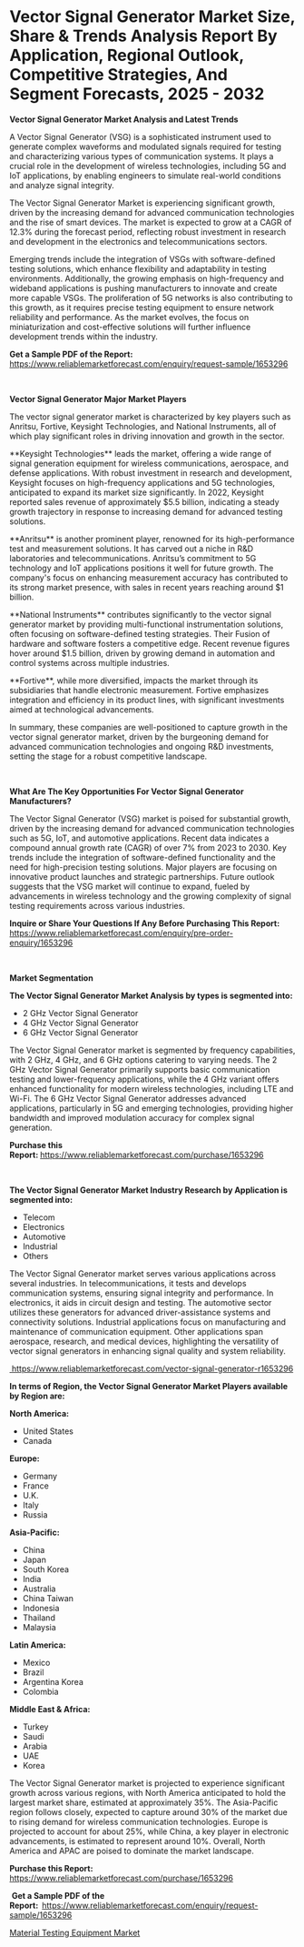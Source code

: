 <p><h1>Vector Signal Generator Market Size, Share & Trends Analysis Report By Application, Regional Outlook, Competitive Strategies, And Segment Forecasts, 2025 - 2032</h1></p><p><strong>Vector Signal Generator Market Analysis and Latest Trends</strong></p>
<p><p>A Vector Signal Generator (VSG) is a sophisticated instrument used to generate complex waveforms and modulated signals required for testing and characterizing various types of communication systems. It plays a crucial role in the development of wireless technologies, including 5G and IoT applications, by enabling engineers to simulate real-world conditions and analyze signal integrity.</p><p>The Vector Signal Generator Market is experiencing significant growth, driven by the increasing demand for advanced communication technologies and the rise of smart devices. The market is expected to grow at a CAGR of 12.3% during the forecast period, reflecting robust investment in research and development in the electronics and telecommunications sectors. </p><p>Emerging trends include the integration of VSGs with software-defined testing solutions, which enhance flexibility and adaptability in testing environments. Additionally, the growing emphasis on high-frequency and wideband applications is pushing manufacturers to innovate and create more capable VSGs. The proliferation of 5G networks is also contributing to this growth, as it requires precise testing equipment to ensure network reliability and performance. As the market evolves, the focus on miniaturization and cost-effective solutions will further influence development trends within the industry.</p></p>
<p><strong>Get a Sample PDF of the Report:&nbsp;</strong> <a href="https://www.reliablemarketforecast.com/enquiry/request-sample/1653296?utm_campaign=3081&utm_medium=2&utm_source=Github&utm_content=ia&utm_term=05032025&utm_id=vector-signal-generator">https://www.reliablemarketforecast.com/enquiry/request-sample/1653296</a></p>
<p>&nbsp;</p>
<p><strong>Vector Signal Generator Major Market Players</strong></p>
<p><p>The vector signal generator market is characterized by key players such as Anritsu, Fortive, Keysight Technologies, and National Instruments, all of which play significant roles in driving innovation and growth in the sector.</p><p>**Keysight Technologies** leads the market, offering a wide range of signal generation equipment for wireless communications, aerospace, and defense applications. With robust investment in research and development, Keysight focuses on high-frequency applications and 5G technologies, anticipated to expand its market size significantly. In 2022, Keysight reported sales revenue of approximately $5.5 billion, indicating a steady growth trajectory in response to increasing demand for advanced testing solutions.</p><p>**Anritsu** is another prominent player, renowned for its high-performance test and measurement solutions. It has carved out a niche in R&D laboratories and telecommunications. Anritsu’s commitment to 5G technology and IoT applications positions it well for future growth. The company's focus on enhancing measurement accuracy has contributed to its strong market presence, with sales in recent years reaching around $1 billion.</p><p>**National Instruments** contributes significantly to the vector signal generator market by providing multi-functional instrumentation solutions, often focusing on software-defined testing strategies. Their Fusion of hardware and software fosters a competitive edge. Recent revenue figures hover around $1.5 billion, driven by growing demand in automation and control systems across multiple industries.</p><p>**Fortive**, while more diversified, impacts the market through its subsidiaries that handle electronic measurement. Fortive emphasizes integration and efficiency in its product lines, with significant investments aimed at technological advancements.</p><p>In summary, these companies are well-positioned to capture growth in the vector signal generator market, driven by the burgeoning demand for advanced communication technologies and ongoing R&D investments, setting the stage for a robust competitive landscape.</p></p>
<p>&nbsp;</p>
<p><strong>What Are The Key Opportunities For Vector Signal Generator Manufacturers?</strong></p>
<p><p>The Vector Signal Generator (VSG) market is poised for substantial growth, driven by the increasing demand for advanced communication technologies such as 5G, IoT, and automotive applications. Recent data indicates a compound annual growth rate (CAGR) of over 7% from 2023 to 2030. Key trends include the integration of software-defined functionality and the need for high-precision testing solutions. Major players are focusing on innovative product launches and strategic partnerships. Future outlook suggests that the VSG market will continue to expand, fueled by advancements in wireless technology and the growing complexity of signal testing requirements across various industries.</p></p>
<p><strong>Inquire or Share Your Questions If Any Before Purchasing This Report:</strong> <a href="https://www.reliablemarketforecast.com/enquiry/pre-order-enquiry/1653296?utm_campaign=3081&utm_medium=2&utm_source=Github&utm_content=ia&utm_term=05032025&utm_id=vector-signal-generator">https://www.reliablemarketforecast.com/enquiry/pre-order-enquiry/1653296</a></p>
<p>&nbsp;</p>
<p><strong>Market Segmentation</strong></p>
<p><strong>The Vector Signal Generator Market Analysis by types is segmented into:</strong></p>
<p><ul><li>2 GHz Vector Signal Generator</li><li>4 GHz Vector Signal Generator</li><li>6 GHz Vector Signal Generator</li></ul></p>
<p><p>The Vector Signal Generator market is segmented by frequency capabilities, with 2 GHz, 4 GHz, and 6 GHz options catering to varying needs. The 2 GHz Vector Signal Generator primarily supports basic communication testing and lower-frequency applications, while the 4 GHz variant offers enhanced functionality for modern wireless technologies, including LTE and Wi-Fi. The 6 GHz Vector Signal Generator addresses advanced applications, particularly in 5G and emerging technologies, providing higher bandwidth and improved modulation accuracy for complex signal generation.</p></p>
<p><strong>Purchase this Report:&nbsp;</strong><a href="https://www.reliablemarketforecast.com/purchase/1653296?utm_campaign=3081&utm_medium=2&utm_source=Github&utm_content=ia&utm_term=05032025&utm_id=vector-signal-generator">https://www.reliablemarketforecast.com/purchase/1653296</a></p>
<p>&nbsp;</p>
<p><strong>The Vector Signal Generator Market Industry Research by Application is segmented into:</strong></p>
<p><ul><li>Telecom</li><li>Electronics</li><li>Automotive</li><li>Industrial</li><li>Others</li></ul></p>
<p><p>The Vector Signal Generator market serves various applications across several industries. In telecommunications, it tests and develops communication systems, ensuring signal integrity and performance. In electronics, it aids in circuit design and testing. The automotive sector utilizes these generators for advanced driver-assistance systems and connectivity solutions. Industrial applications focus on manufacturing and maintenance of communication equipment. Other applications span aerospace, research, and medical devices, highlighting the versatility of vector signal generators in enhancing signal quality and system reliability.</p></p>
<p><a href="https://www.reliablemarketforecast.com/vector-signal-generator-r1653296?utm_campaign=3081&utm_medium=2&utm_source=Github&utm_content=ia&utm_term=05032025&utm_id=vector-signal-generator">&nbsp;https://www.reliablemarketforecast.com/vector-signal-generator-r1653296</a></p>
<p><strong>In terms of Region, the Vector Signal Generator Market Players available by Region are:</strong></p>
<p>
    <p> <strong> North America: </strong>
        <ul>
            <li>United States</li>
            <li>Canada</li>
        </ul>
        </p> 
    <p> <strong> Europe: </strong>
        <ul>
            <li>Germany</li>
            <li>France</li>
            <li>U.K.</li>
            <li>Italy</li>
            <li>Russia</li>
        </ul>
        </p> 
    <p> <strong> Asia-Pacific: </strong>
        <ul>
            <li>China</li>
            <li>Japan</li>
            <li>South Korea</li>
            <li>India</li>
            <li>Australia</li>
            <li>China Taiwan</li>
            <li>Indonesia</li>
            <li>Thailand</li>
            <li>Malaysia</li>
        </ul>
        </p> 
    <p> <strong> Latin America: </strong>
        <ul>
            <li>Mexico</li>
            <li>Brazil</li>
            <li>Argentina Korea</li>
            <li>Colombia</li>
        </ul>
        </p> 
    <p> <strong> Middle East & Africa: </strong>
        <ul>
            <li>Turkey</li>
            <li>Saudi</li>
            <li>Arabia</li>
            <li>UAE</li>
            <li>Korea</li>
        </ul>
    </p>
    </p>
<p><p>The Vector Signal Generator market is projected to experience significant growth across various regions, with North America anticipated to hold the largest market share, estimated at approximately 35%. The Asia-Pacific region follows closely, expected to capture around 30% of the market due to rising demand for wireless communication technologies. Europe is projected to account for about 25%, while China, a key player in electronic advancements, is estimated to represent around 10%. Overall, North America and APAC are poised to dominate the market landscape.</p></p>
<p><strong>Purchase this Report: </strong><a href="https://www.reliablemarketforecast.com/purchase/1653296?utm_campaign=3081&utm_medium=2&utm_source=Github&utm_content=ia&utm_term=05032025&utm_id=vector-signal-generator">https://www.reliablemarketforecast.com/purchase/1653296</a></p>
<p>&nbsp;<strong>Get a Sample PDF of the Report:&nbsp;&nbsp;</strong><a href="https://www.reliablemarketforecast.com/enquiry/request-sample/1653296?utm_campaign=3081&utm_medium=2&utm_source=Github&utm_content=ia&utm_term=05032025&utm_id=vector-signal-generator">https://www.reliablemarketforecast.com/enquiry/request-sample/1653296</a></p>
<p><strong></strong></p>
<p><p><a href="https://github.com/saklpelzami95/Market-Research-Report-List-1/blob/main/material-testing-equipment-market.md?utm_campaign=3081&utm_medium=2&utm_source=Github&utm_content=ia&utm_term=05032025&utm_id=vector-signal-generator">Material Testing Equipment Market</a></p></p>